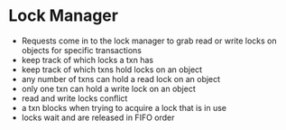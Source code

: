 # Lock Manager

- Requests come in to the lock manager to grab read or write locks on objects for specific transactions
- keep track of which locks a txn has
- keep track of which txns hold locks on an object
- any number of txns can hold a read lock on an object
- only one txn can hold a write lock on an object
- read and write locks conflict
- a txn blocks when trying to acquire a lock that is in use
- locks wait and are released in FIFO order